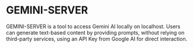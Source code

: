 # GEMINI-SERVER
GEMINI-SERVER is a tool to access Gemini AI locally on localhost. Users can generate text-based content by providing prompts, without relying on third-party services, using an API Key from Google AI for direct interaction.
